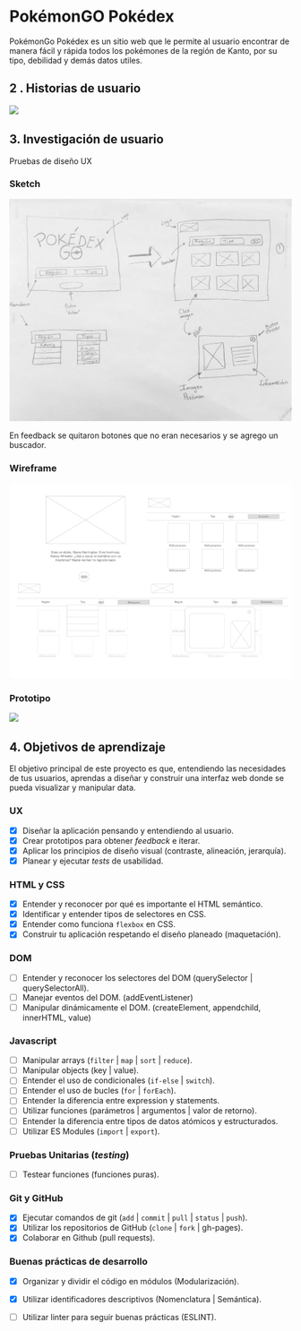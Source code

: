 # PokémonGO Pokédex

PokémonGo Pokédex es un sitio web que le permite al usuario encontrar de manera fácil y rápida todos los pokémones de la región de Kanto, por su tipo, debilidad y demás datos utiles.

## 2 . Historias de usuario

<img src="img/usuarios.png">

## 3.  Investigación de usuario

Pruebas de diseño UX

### Sketch

<img src="/src/img/sketches.jpg">

En feedback se quitaron botones que no eran necesarios y se agrego un buscador.

### Wireframe

<img src="/src/img/wireframe.png">

### Prototipo

<img src="/src/img/prototipo.png">

## 4. Objetivos de aprendizaje

El objetivo principal de este proyecto es que, entendiendo las necesidades de
tus usuarios, aprendas a diseñar y construir una interfaz web donde se pueda
visualizar y manipular data.

### UX

- [X] Diseñar la aplicación pensando y entendiendo al usuario.
- [X] Crear prototipos para obtener _feedback_ e iterar.
- [X] Aplicar los principios de diseño visual (contraste, alineación, jerarquía).
- [X] Planear y ejecutar _tests_ de usabilidad.

### HTML y CSS

- [X] Entender y reconocer por qué es importante el HTML semántico.
- [X] Identificar y entender tipos de selectores en CSS.
- [X] Entender como funciona `flexbox` en CSS.
- [X] Construir tu aplicación respetando el diseño planeado (maquetación).

### DOM

- [ ] Entender y reconocer los selectores del DOM (querySelector | querySelectorAll).
- [ ] Manejar eventos del DOM. (addEventListener)
- [ ] Manipular dinámicamente el DOM. (createElement, appendchild, innerHTML, value)

### Javascript

- [ ] Manipular arrays (`filter` | `map` | `sort` | `reduce`).
- [ ] Manipular objects (key | value).
- [ ] Entender el uso de condicionales (`if-else` | `switch`).
- [ ] Entender el uso de bucles (`for` | `forEach`).
- [ ] Entender la diferencia entre expression y statements.
- [ ] Utilizar funciones (parámetros | argumentos | valor de retorno).
- [ ] Entender la diferencia entre tipos de datos atómicos y estructurados.
- [ ] Utilizar ES Modules (`import` | `export`).

### Pruebas Unitarias (_testing_)
- [ ] Testear funciones (funciones puras).

### Git y GitHub
- [X] Ejecutar comandos de git (`add` | `commit` | `pull` | `status` | `push`).
- [X] Utilizar los repositorios de GitHub (`clone` | `fork` | gh-pages).
- [X] Colaborar en Github (pull requests).

### Buenas prácticas de desarrollo
- [X] Organizar y dividir el código en módulos (Modularización).
- [X] Utilizar identificadores descriptivos (Nomenclatura | Semántica).
- [ ] Utilizar linter para seguir buenas prácticas (ESLINT).





